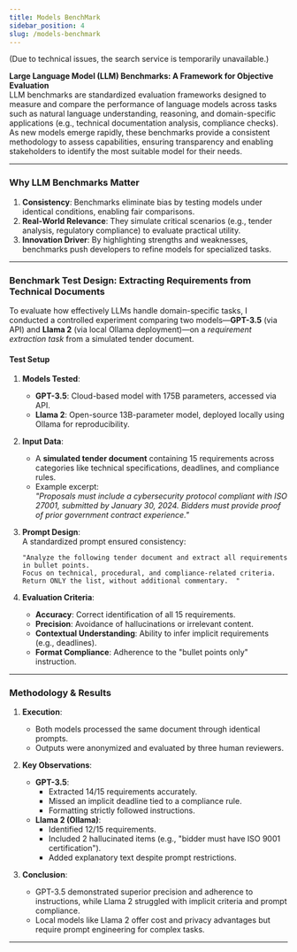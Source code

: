 ```yaml
---
title: Models BenchMark
sidebar_position: 4
slug: /models-benchmark
---
```


(Due to technical issues, the search service is temporarily unavailable.)

**Large Language Model (LLM) Benchmarks: A Framework for Objective Evaluation**  
LLM benchmarks are standardized evaluation frameworks designed to measure and compare the performance of language models across tasks such as natural language understanding, reasoning, and domain-specific applications (e.g., technical documentation analysis, compliance checks). As new models emerge rapidly, these benchmarks provide a consistent methodology to assess capabilities, ensuring transparency and enabling stakeholders to identify the most suitable model for their needs.  

---

### **Why LLM Benchmarks Matter**  
1. **Consistency**: Benchmarks eliminate bias by testing models under identical conditions, enabling fair comparisons.  
2. **Real-World Relevance**: They simulate critical scenarios (e.g., tender analysis, regulatory compliance) to evaluate practical utility.  
3. **Innovation Driver**: By highlighting strengths and weaknesses, benchmarks push developers to refine models for specialized tasks.  

---

### **Benchmark Test Design: Extracting Requirements from Technical Documents**  
To evaluate how effectively LLMs handle domain-specific tasks, I conducted a controlled experiment comparing two models—**GPT-3.5** (via API) and **Llama 2** (via local Ollama deployment)—on a *requirement extraction task* from a simulated tender document.  

#### **Test Setup**  
1. **Models Tested**:  
   - **GPT-3.5**: Cloud-based model with 175B parameters, accessed via API.  
   - **Llama 2**: Open-source 13B-parameter model, deployed locally using Ollama for reproducibility.  

2. **Input Data**:  
   - A **simulated tender document** containing 15 requirements across categories like technical specifications, deadlines, and compliance rules.  
   - Example excerpt:  
     *"Proposals must include a cybersecurity protocol compliant with ISO 27001, submitted by January 30, 2024. Bidders must provide proof of prior government contract experience."*  

3. **Prompt Design**:  
   A standardized prompt ensured consistency:  
   ```  
   "Analyze the following tender document and extract all requirements in bullet points.  
   Focus on technical, procedural, and compliance-related criteria.  
   Return ONLY the list, without additional commentary.  "  
   ```  

4. **Evaluation Criteria**:  
   - **Accuracy**: Correct identification of all 15 requirements.  
   - **Precision**: Avoidance of hallucinations or irrelevant content.  
   - **Contextual Understanding**: Ability to infer implicit requirements (e.g., deadlines).  
   - **Format Compliance**: Adherence to the "bullet points only" instruction.  

---

### **Methodology & Results**  
1. **Execution**:  
   - Both models processed the same document through identical prompts.  
   - Outputs were anonymized and evaluated by three human reviewers.  

2. **Key Observations**:  
   - **GPT-3.5**:  
     - Extracted 14/15 requirements accurately.  
     - Missed an implicit deadline tied to a compliance rule.  
     - Formatting strictly followed instructions.  
   - **Llama 2 (Ollama)**:  
     - Identified 12/15 requirements.  
     - Included 2 hallucinated items (e.g., "bidder must have ISO 9001 certification").  
     - Added explanatory text despite prompt restrictions.  

3. **Conclusion**:  
   - GPT-3.5 demonstrated superior precision and adherence to instructions, while Llama 2 struggled with implicit criteria and prompt compliance.  
   - Local models like Llama 2 offer cost and privacy advantages but require prompt engineering for complex tasks.  

---




